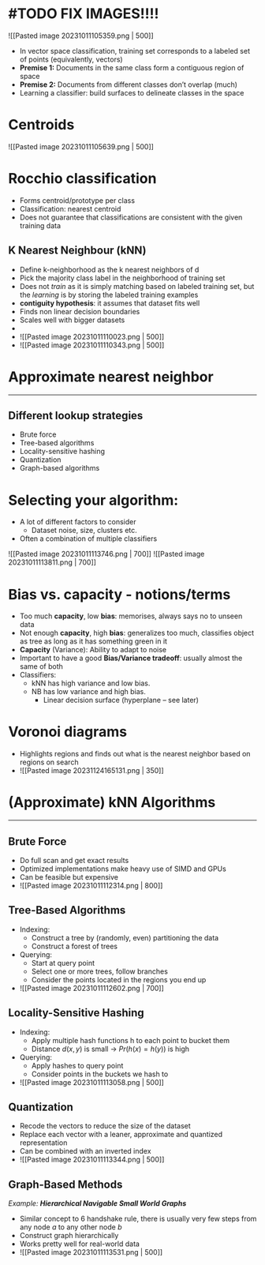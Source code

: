 # #TODO FIX IMAGES!!!!

![[Pasted image 20231011105359.png | 500]]

* In vector space classification, training set corresponds to a labeled set of points (equivalently, vectors) 
* **Premise 1:** Documents in the same class form a contiguous region of space 
* **Premise 2:** Documents from different classes don’t overlap (much) 
* Learning a classifier: build surfaces to delineate classes in the space


# Centroids

![[Pasted image 20231011105639.png | 500]]


# Rocchio classification

* Forms centroid/prototype per class
* Classification: nearest centroid
* Does not guarantee that classifications are consistent with the given training data


## K Nearest Neighbour (kNN)

* Define k-neighborhood as the k nearest neighbors of d
* Pick the majority class label in the neighborhood of training set
* Does not _train_ as it is simply matching based on labeled training set, but the _learning_ is by storing the labeled training examples
* **contiguity hypothesis**: it assumes that dataset fits well
* Finds non linear decision boundaries
* Scales well with bigger datasets
* 
* ![[Pasted image 20231011110023.png | 500]]
* ![[Pasted image 20231011110343.png | 500]]


# Approximate nearest neighbor
---

## Different lookup strategies

* Brute force 
* Tree-based algorithms 
* Locality-sensitive hashing 
* Quantization 
* Graph-based algorithms


# Selecting your algorithm:

* A lot of different factors to consider
	* Dataset noise, size, clusters etc.
* Often a combination of multiple classifiers

![[Pasted image 20231011113746.png | 700]]
![[Pasted image 20231011113811.png | 700]]

# Bias vs. capacity - notions/terms

* Too much **capacity**, low **bias**: memorises, always says no to unseen data
* Not enough **capacity**, high **bias**: generalizes too much, classifies object as tree as long as it has something green in it
* **Capacity** (Variance): Ability to adapt to noise
* Important to have a good **Bias/Variance tradeoff**: usually almost the same of both
* Classifiers:
	* kNN has high variance and low bias.
	* NB has low variance and high bias. 
		* Linear decision surface (hyperplane – see later)

# Voronoi diagrams

* Highlights regions and finds out what is the nearest neighbor based on regions on search
* ![[Pasted image 20231124165131.png | 350]]



# (Approximate) kNN Algorithms
---
## Brute Force

* Do full scan and get exact results
* Optimized implementations make heavy use of SIMD and GPUs
* Can be feasible but expensive
* ![[Pasted image 20231011112314.png | 800]]
## Tree-Based Algorithms
* Indexing:
	* Construct a tree by (randomly, even) partitioning the data
	* Construct a forest of trees
* Querying:
	* Start at query point
	* Select one or more trees, follow branches
	* Consider the points located in the regions you end up
* ![[Pasted image 20231011112602.png | 700]]

## Locality-Sensitive Hashing

* Indexing:
	* Apply multiple hash functions h to each point to bucket them 
	* Distance $d(x, y)$ is small → $Pr(h(x) = h(y))$ is high
* Querying:
	* Apply hashes to query point
	* Consider points in the buckets we hash to
* ![[Pasted image 20231011113058.png | 500]]

## Quantization

* Recode the vectors to reduce the size of the dataset 
* Replace each vector with a leaner, approximate and quantized representation 
* Can be combined with an inverted index
* ![[Pasted image 20231011113344.png | 500]]

## Graph-Based Methods
_Example: **Hierarchical Navigable Small World Graphs**_

* Similar concept to 6 handshake rule, there is usually very few steps from any node $a$ to any other node $b$
* Construct graph hierarchically
* Works pretty well for real-world data
* ![[Pasted image 20231011113531.png | 500]]


